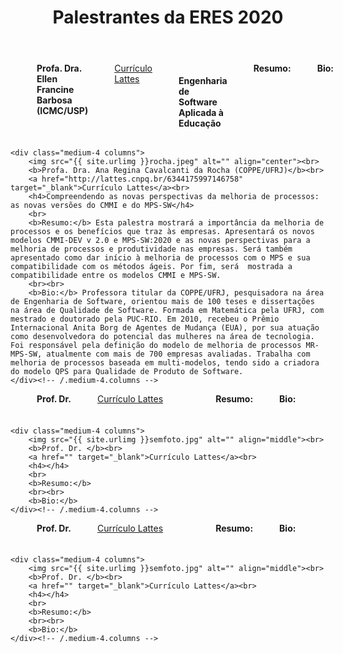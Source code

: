 ﻿---
layout: page-fullwidth
title: "Palestrantes da ERES 2020"
subheadline: ""
permalink: "/palestras/"
header:
   image_fullwidth: banner_eres2020.png
---

<div class="row t30">
    <div class="medium-4 columns">
        <img src="{{ site.urlimg }}semfoto.jpg" alt="" align="middle"><br>
        <b>Profa. Dra. Ellen Francine Barbosa (ICMC/USP)</b><br>		
		<a href="http://lattes.cnpq.br/7913302545613108" target="_blank">Currículo Lattes</a><br>
		<h4>Engenharia de Software Aplicada à Educação</h4>
		<br>
		<b>Resumo:</b> 
		<br><br>
		<b>Bio:</b> 		
    </div><!-- /.medium-4.columns -->

	<div class="medium-4 columns">
        <img src="{{ site.urlimg }}rocha.jpeg" alt="" align="center"><br>
        <b>Profa. Dra. Ana Regina Cavalcanti da Rocha (COPPE/UFRJ)</b><br>		
		<a href="http://lattes.cnpq.br/6344175997146758" target="_blank">Currículo Lattes</a><br>
		<h4>Compreendendo as novas perspectivas da melhoria de processos: as novas versões do CMMI e do MPS-SW</h4>
		<br>
		<b>Resumo:</b> Esta palestra mostrará a importância da melhoria de processos e os benefícios que traz às empresas. Apresentará os novos modelos CMMI-DEV v 2.0 e MPS-SW:2020 e as novas perspectivas para a melhoria de processos e produtividade nas empresas. Será também apresentado como dar início à melhoria de processos com o MPS e sua compatibilidade com os métodos ágeis. Por fim, será  mostrada a compatibilidade entre os modelos CMMI e MPS-SW.
		<br><br>
		<b>Bio:</b> Professora titular da COPPE/UFRJ, pesquisadora na área de Engenharia de Software, orientou mais de 100 teses e dissertações na área de Qualidade de Software. Formada em Matemática pela UFRJ, com mestrado e doutorado pela PUC-RIO. Em 2010, recebeu o Prêmio Internacional Anita Borg de Agentes de Mudança (EUA), por sua atuação como desenvolvedora do potencial das mulheres na área de tecnologia. Foi responsável pela definição do modelo de melhoria de processos MR-MPS-SW, atualmente com mais de 700 empresas avaliadas. Trabalha com melhoria de processos baseada em multi-modelos, tendo sido a criadora do modelo QPS para Qualidade de Produto de Software.		
    </div><!-- /.medium-4.columns -->
</div><!-- /.row -->


<div class="row t30">
    <div class="medium-4 columns">
        <img src="{{ site.urlimg }}semfoto.jpg" alt="" align="middle"><br>
        <b>Prof. Dr. </b><br>		
		<a href="" target="_blank">Currículo Lattes</a><br>
		<h4></h4>
		<br>
		<b>Resumo:</b> 
		<br><br>
		<b>Bio:</b> 		
    </div><!-- /.medium-4.columns -->

    <div class="medium-4 columns">
        <img src="{{ site.urlimg }}semfoto.jpg" alt="" align="middle"><br>
        <b>Prof. Dr. </b><br>		
		<a href="" target="_blank">Currículo Lattes</a><br>
		<h4></h4>
		<br>
		<b>Resumo:</b> 
		<br><br>
		<b>Bio:</b> 		
    </div><!-- /.medium-4.columns -->
</div><!-- /.row -->

<div class="row t30">
    <div class="medium-4 columns">
        <img src="{{ site.urlimg }}semfoto.jpg" alt="" align="middle"><br>
        <b>Prof. Dr. </b><br>		
		<a href="" target="_blank">Currículo Lattes</a><br>
		<h4></h4>
		<br>
		<b>Resumo:</b> 
		<br><br>
		<b>Bio:</b> 		
    </div><!-- /.medium-4.columns -->

    <div class="medium-4 columns">
        <img src="{{ site.urlimg }}semfoto.jpg" alt="" align="middle"><br>
        <b>Prof. Dr. </b><br>		
		<a href="" target="_blank">Currículo Lattes</a><br>
		<h4></h4>
		<br>
		<b>Resumo:</b> 
		<br><br>
		<b>Bio:</b> 		
    </div><!-- /.medium-4.columns -->
</div><!-- /.row -->



